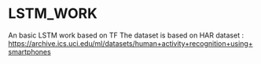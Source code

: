 # LSTM_WORK
An basic LSTM work based on TF
The dataset is based on HAR dataset : https://archive.ics.uci.edu/ml/datasets/human+activity+recognition+using+smartphones
